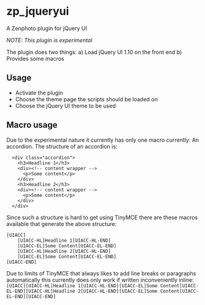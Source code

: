 zp_jqueryui
===========

A Zenphoto plugin for jQuery UI

*NOTE: This plugin is experimental* 

The plugin does two things:
a) Load jQuery UI 1.10 on the front end
b) Provides some macros

Usage
-----
- Activate the plugin
- Choose the theme page the scripts should be loaded on
- Choose the jQuery UI theme to be used

Macro usage
------
Due to the experimental nature it currently has only one macro currently: An accordion.
The structure of an accordion is:
```   
  <div class="accordion">
    <h3>Headline 1</h3>
    <div><!-- content wrapper -->
      <p>Some content</p>
    </div>
    <h3>Headline 2</h3>
    <div><!-- content wrapper -->
      <p>Some content</p>
    </div>
  </div>
```

Since such a structure is hard to get using TinyMCE there are these macros available that generate the above structure:
```
[UIACC]
    [UIACC-HL]Headline 1[UIACC-HL-END]
    [UIACC-EL]Some Content[UIACC-EL-END]
    [UIACC-HL]Headline 2[UIACC-HL-END]
    [UIACC-EL]Some Content[UIACC-EL-END]
[UIACC-END]
```

Due to limits of TinyMCE that always likes to add  line breaks or paragraphs automatically this currently does only work 
if written inconveniently inline:
`[UIACC][UIACC-HL]Headline 1[UIACC-HL-END][UIACC-EL]Some Content[UIACC-EL-END][UIACC-HL]Headline 2[UIACC-HL-END][UIACC-EL]Some Content[UIACC-EL-END][UIACC-END]`
